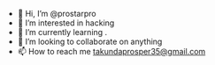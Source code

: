 - 👋 Hi, I’m @prostarpro
- 👀 I’m interested in  hacking
- 🌱 I’m currently learning .
- 💞️ I’m looking to collaborate on anything
- 📫 How to reach me takundaprosper35@gmail.com

<!---
prostarpro/prostarpro is a ✨ special ✨ repository because its `README.md` (this file) appears on your GitHub profile.
You can click the Preview link to take a look at your changes.
--->
